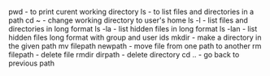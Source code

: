 pwd - to print curent working directory
ls - to list files and directories in a path
cd ~ - change working directory to user's home
ls -l - list files and directories in long format
ls -la - list hidden files in long format
ls -lan - list hidden files long format with group and user ids
mkdir <path> - make a directory in the given path
mv filepath newpath - move file from one path to another
rm filepath - delete file
rmdir dirpath - delete directory
cd .. - go back to previous path
